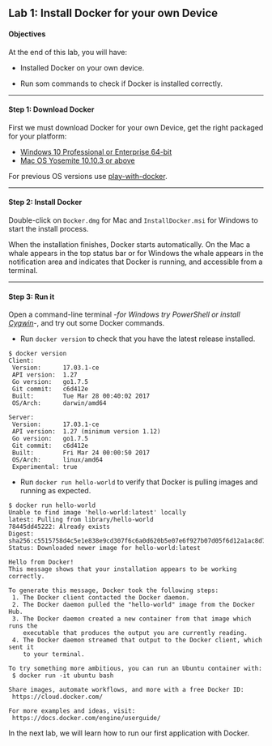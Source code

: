 ## Lab 1: Install Docker for your own Device

#### Objectives

At the end of this lab, you will have:

-   Installed Docker on your own device.

-   Run som commands to check if Docker is installed correctly.

--------

#### Step 1: Download Docker


First we must download Docker for your own Device, get the right packaged for your platform:

  - [Windows 10 Professional or Enterprise 64-bit](https://download.docker.com/win/stable/InstallDocker.msi)
  - [Mac OS Yosemite 10.10.3 or above](https://download.docker.com/mac/stable/Docker.dmg)

For previous OS versions use [play-with-docker](http://labs.play-with-docker.com/).

--------

#### Step 2: Install Docker

Double-click on `Docker.dmg` for Mac and `InstallDocker.msi` for Windows to start the install process.

When the installation finishes, Docker starts automatically. On the Mac a whale appears in the top status bar or for Windows the whale appears in the notification area and indicates that Docker is running, and accessible from a terminal.

--------

#### Step 3: Run it

Open a command-line terminal -*for Windows try PowerShell or install [Cygwin](https://cygwin.com/install.html)*-, and try out some Docker commands.

- Run `docker version` to check that you have the latest release installed.

```
$ docker version
Client:
 Version:      17.03.1-ce
 API version:  1.27
 Go version:   go1.7.5
 Git commit:   c6d412e
 Built:        Tue Mar 28 00:40:02 2017
 OS/Arch:      darwin/amd64

Server:
 Version:      17.03.1-ce
 API version:  1.27 (minimum version 1.12)
 Go version:   go1.7.5
 Git commit:   c6d412e
 Built:        Fri Mar 24 00:00:50 2017
 OS/Arch:      linux/amd64
 Experimental: true
```

- Run `docker run hello-world` to verify that Docker is pulling images and running as expected.

```
$ docker run hello-world
Unable to find image 'hello-world:latest' locally
latest: Pulling from library/hello-world
78445dd45222: Already exists
Digest: sha256:c5515758d4c5e1e838e9cd307f6c6a0d620b5e07e6f927b07d05f6d12a1ac8d7
Status: Downloaded newer image for hello-world:latest

Hello from Docker!
This message shows that your installation appears to be working correctly.

To generate this message, Docker took the following steps:
 1. The Docker client contacted the Docker daemon.
 2. The Docker daemon pulled the "hello-world" image from the Docker Hub.
 3. The Docker daemon created a new container from that image which runs the
    executable that produces the output you are currently reading.
 4. The Docker daemon streamed that output to the Docker client, which sent it
    to your terminal.

To try something more ambitious, you can run an Ubuntu container with:
 $ docker run -it ubuntu bash

Share images, automate workflows, and more with a free Docker ID:
 https://cloud.docker.com/

For more examples and ideas, visit:
 https://docs.docker.com/engine/userguide/

```

In the next lab, we will learn how to run our first application with Docker.

